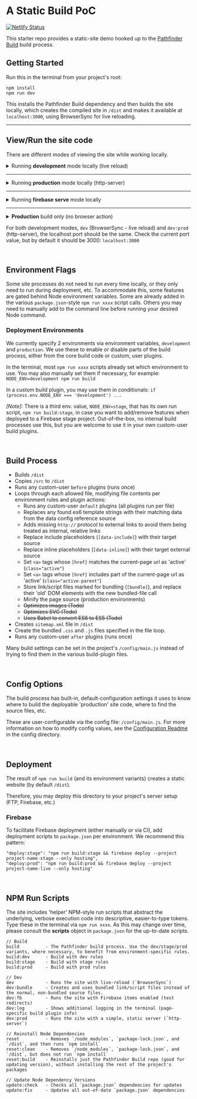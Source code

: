 # A Static Build PoC

[![Netlify Status](https://api.netlify.com/api/v1/badges/3940ba98-f07f-49dd-babf-5122295d9b61/deploy-status)](https://app.netlify.com/sites/ibmc/deploys)

This starter repo provides a static-site demo hooked up to the [Pathfinder Build](https://gitlab.pint.com/pathfinder/build) build process.

## Getting Started

Run this in the terminal from your project's root:

```
npm install
npm run dev
```

This installs the Pathfinder Build dependency and then builds the site locally, which creates the compiled site in `/dist` and makes it available at `localhost:3000`, using BrowserSync for live reloading.

---
## View/Run the site code

There are different modes of viewing the site while working locally.

<details>
  <summary>Running <strong>development</strong> mode locally (live reload)</summary><br>

  To view your codebase locally, run `npm run dev`.

  1. This first runs `/node_modules/pathfinder/scripts/build.js`, which copies the `/src` files to `/dist`, and then modifies them per each the active build plugins.
  2. After the `/dist` folder files are built, `/node_modules/pathfinder/scripts/dev.js` runs, which starts the BrowserSync live-reload server.

  _[Note]:_ By default, files are not minified and link/script elements marked `[data-inline]` are not inlined (retain external file call).  
  This way, when using dev tools to inspect in `localhost`, you see the correct line numbers, etc.

  _[Note]:_ Some functionality may be enabled or disabled only in this environment. In `package.json`, we specify a node environment variable to designate development-mode: `NODE_ENV=development npm run build && node scripts/dev.js`.
  In the various build-plugin files, you'll then see some code affected via:<br>
  `if (process.env.NODE_ENV === 'development')`<br> 
  or<br> 
  `if (process.env.NODE_ENV !== 'development')`.
</details>

---

<details>
  <summary>Running <strong>production</strong> mode locally (http-server)</summary><br>

  To view the static, ready-for-production version of the site locally, run `npm run dev:prod`.

  Instead of running BrowserSync live-reload, it instead runs `http-server` to be a simple, static server. This has the benefit of not injecting the 2 scripts BrowserSync adds, and emulates how the site should look and behave on the production server (pure-static site pages).
</details>

---

<details>
  <summary>Running <strong>firebase serve</strong> mode locally</summary><br>

  To test firebase functionality locally, namely testing redirects in `firebase.json`, run the command `npm run dev:fb`. 

  This runs `firebase serve` against the `/dist` folder.
</details>

---

<details>
  <summary><strong>Production</strong> build only (no browser action)</summary><br>

  If you just need to build the `/dist` directory, run `npm run build:prod`.

  _[Note]:_ The above NPM run script is equivalent to: `NODE_ENV=production npm run build`.
</details>

For both development modes, `dev` (BrowserSync - live reload) and `dev:prod` (http-server), the localhost port should be the same. Check the current port value,
but by default it should be 3000: `localhost:3000`

&nbsp;

## Environment Flags

Some site processes do not need to run every time locally, or they only need to run during deployment, etc. To accommodate this, some features are gated behind Node environment variables.
Some are already added in the various `package.json`-style `npm run xxxx` script calls. Others you may need to manually add to the command line before running your desired Node command.

### Deployment Environments

We currently specify 2 environments via environment variables, `development` and `production`. We use these to enable or disable parts of the build process, either from the core build code or custom, user plugins.

In the terminal, most `npm run xxxx` scripts already set which environment to use. You may also manually set them if necessary, for example: `NODE_ENV=development npm run build`

In a custom build plugin, you may use them in conditionals: `if (process.env.NODE_ENV === 'development') ...`

_[Note]:_ There is a third env. value, `NODE_ENV=stage`, that has its own run script, `npm run build:stage`, in case you want to add/remove features when deployed to a Firebase stage project. 
Out-of-the-box, no internal build processes use this, but you are welcome to use it in your own custom-user build plugins.

&nbsp;

## Build Process

* Builds `/dist`
* Copies `/src` to `/dist`
* Runs any custom-user `before` plugins (runs once)
* Loops through each allowed file, modifying file contents per environment rules and plugin actions:
  * Runs any custom-user `default` plugins (all plugins run per file)
  * Replaces any found es6 template strings with their matching data from the data config reference source
  * Adds missing `http://` protocol to external links to avoid them being treated as internal, relative links
  * Replace include placeholders (`[data-include]`) with their target source
  * Replace inline placeholders (`[data-inline]`) with their target external source
  * Set `<a>` tags whose `[href]` matches the current-page url as 'active' (`class="active"`)
  * Set `<a>` tags whose `[href]` includes part of the current-page url as 'active' (`class="active-parent"`)
  * Store link/script files marked for bundling (`[bundle]`), and replace their 'old' DOM elements with the new bundled-file call
  * Minify the page source (production environments)
  * ~~Optimizes images (Todo)~~
  * ~~Optimizes SVG (Todo)~~
  * ~~Uses Babel to convert ES6 to ES5 (Todo)~~
* Creates `sitemap.xml` file in `/dist`
* Create the bundled `.css` and `.js` files specified in the file loop.
* Runs any custom-user `after` plugins (runs once)

Many build settings can be set in the project's `/config/main.js` instead of trying to find them in the various build-plugin files.

&nbsp;

## Config Options

The build process has built-in, default-configuration settings it uses to know where to build the deployable 'production' site code, 
where to find the source files, etc.

These are user-configurable via the config file: `/config/main.js`. For more information on how to modify config values, see the [Configuration Readme](/config/README.md) in the config directory.

&nbsp;

## Deployment

The result of `npm run build` (and its environment variants) creates a static website (by default `/dist`).

Therefore, you may deploy this directory to your project's server setup (FTP, Firebase, etc.)

### Firebase

To facilitate Firebase deployment (either manually or via CI), add deployment scripts to `package.json` per environment. We recommend this pattern:

```
"deploy:stage": "npm run build:stage && firebase deploy --project project-name-stage --only hosting",
"deploy:prod": "npm run build:prod && firebase deploy --project project-name-live --only hosting"
```

&nbsp;

## NPM Run Scripts

The site includes 'helper' NPM-style run scripts that abstract the underlying, verbose execution code into descriptive, easier-to-type tokens. Type these in the terminal via `npm run xxxx`. As this may change over time, please consult the **scripts** object in `package.json` for the up-to-date scripts.

```
// Build
build          - The Pathfinder build process. Use the dev/stage/prod variants, where necessary, to benefit from environment-specific rules.
build:dev      - Build with dev rules
build:stage    - Build with stage rules
build:prod     - Build with prod rules

// Dev
dev            - Runs the site with live-reload (`BrowserSync`)
dev:bundle     - Creates and uses bundled link/script files instead of the normal, non-bundled source files.
dev:fb         - Runs the site with Firebase items enabled (test redirects)
dev:log        - Shows additional logging in the terminal (page-specific build plugin info)
dev:prod       - Runs the site with a simple, static server (`http-server`)

// Reinstall Node Dependencies
reset          - Removes `/node_modules`, `package-lock.json`, and `/dist`, and then runs `npm install`
reset:clean    - Removes `/node_modules`, `package-lock.json`, and `/dist`, but does not run `npm install`
reset:build    - Reinstalls just the Pathfinder Build repo (good for updating version), without installing the rest of the project's packages

// Update Node Dependency Versions
update:check   - Checks all `package.json` dependencies for updates
update:fix     - Updates all out-of-date `package.json` dependencies
```